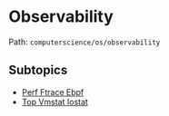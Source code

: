 # Observability

Path: `computerscience/os/observability`

## Subtopics
- [Perf Ftrace Ebpf](./perf_ftrace_eBPF/README.md)
- [Top Vmstat Iostat](./top_vmstat_iostat/README.md)
